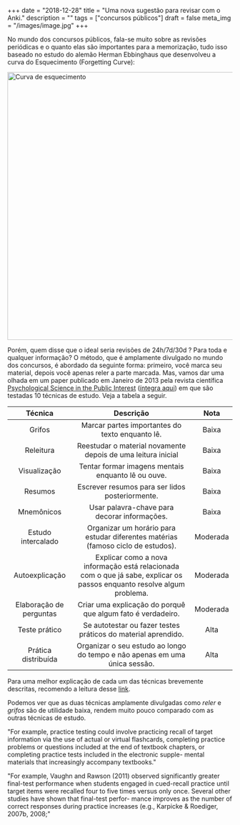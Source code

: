 +++
date = "2018-12-28"
title = "Uma nova sugestão para revisar com o Anki."
description = ""
tags = ["concursos públicos"]
draft = false
meta_img = "/images/image.jpg"
+++

No mundo dos concursos públicos, fala-se muito sobre as revisões periódicas e o quanto elas são importantes para a memorização, tudo isso baseado no estudo do alemão Herman Ebbinghaus que desenvolveu a curva do Esquecimento (Forgetting Curve):

 <img src="/img/curva_esquecimento.png" alt="Curva de esquecimento" style="width:600px;" />

Porém, quem disse que o ideal seria revisões de 24h/7d/30d ? Para toda e qualquer informação? O método, que é amplamente divulgado no mundo dos concursos, é abordado da seguinte forma: primeiro, você marca seu material, depois você apenas reler a parte marcada. Mas, vamos dar uma olhada em um paper publicado em Janeiro de 2013 pela revista científica [Psychological Science in the Public Interest](https://www.psychologicalscience.org/) ([íntegra aqui](https://journals.sagepub.com/doi/10.1177/1529100612453266)) em que são testadas 10 técnicas de estudo. Veja a tabela a seguir.

<font size="-1">

__Técnica__  | __Descrição__  | __Nota__ |
:-----:|:------------:|:--------------------:|
Grifos      | Marcar partes importantes do texto enquanto lê.      | Baixa
Releitura | Reestudar o material novamente depois de uma leitura inicial | Baixa
Visualização | Tentar formar imagens mentais enquanto lê ou ouve.         | Baixa
Resumos      | Escrever resumos para ser lidos posteriormente. | Baixa
Mnemônicos      | Usar palavra-chave para decorar informações. | Baixa |
Estudo intercalado      | Organizar um horário para estudar diferentes matérias (famoso ciclo de estudos). | Moderada |
Autoexplicação      | Explicar como a nova informação está relacionada com o que já sabe, explicar os passos enquanto resolve algum problema. | Moderada |
Elaboração de perguntas | Criar uma explicação do porquê que algum fato é verdadeiro.  | Moderada
Teste prático | Se autotestar ou fazer testes práticos do material aprendido. | Alta |
Prática distribuída | Organizar o seu estudo ao longo do tempo e não apenas em uma única sessão. | Alta 

</font>

Para uma melhor explicação de cada um das técnicas brevemente descritas, recomendo a leitura desse [link](http://educacao.globo.com/artigo/como-estudar-para-provas-e-melhorar-suas-notas.html).

Podemos ver que as duas técnicas amplamente divulgadas como _reler_ e _grifos_ são de utilidade baixa, rendem muito pouco comparado com as outras técnicas de estudo.

"For example, practice testing could involve practicing recall of target information via the use of actual or virtual flashcards, completing practice problems or questions included at the end of textbook chapters, or completing practice tests included in the electronic supple- mental materials that increasingly accompany textbooks."

"For example, Vaughn and Rawson (2011) observed significantly greater final-test performance when students engaged in cued-recall practice until target items were recalled four to five times versus only once. Several other studies have shown that final-test perfor- mance improves as the number of correct responses during practice increases (e.g., Karpicke & Roediger, 2007b, 2008;"










<!-- ![Curva](/img/curva_esquecimento.png =250x) -->

<!-- Porém, ao mesmo tempo, também cita-se com bastante frequência que a resolução de exercícios é um dos melhores métodos para aprender um conteúdo.  -->
<!--  -->
<!-- E o que realmente é resolver exercícios? É simplesmente fazer uma pergunta e, você, com seu próprio pensamento, tentar responder ativamente. Essa pergunta pode ser direta, como "Qual é a capital dos Estados Unidos?" ou como uma pergunta indireta através de uma afirmação, como "Acerca da geografia dos Estados Unidos, julgue o item a seguir: A capital dos Estados Unidos é Nova Iorque."  -->
<!--  -->
<!-- Como a prova de concursos públicos são em grande parte objetiva, a segunda forma de analisar o item e verificar se está certo ou errado é o mais comum, mas no fundo, você precisa responder de forma ativa e não uma mera releitura de grifos marcados onde não há verificação do que você realmente sabe. Surpreendentemente, descobri que a revisão através de perguntas indiretas (julgar as afirmações) se tornaram muito mais rápidas e eficazes, além de me prevenir contra possíveis pegadinhas, do que as perguntas diretas. -->
<!--  -->
<!--  -->
<!--  -->
<!--  -->
<!--  -->
<!--  -->
<!--  -->
<!--  -->
<!--  -->
<!-- Gostaria de sugerir uma nova proposta a esses modelos: a revisão através de resolução de exercícios realizados. -->

